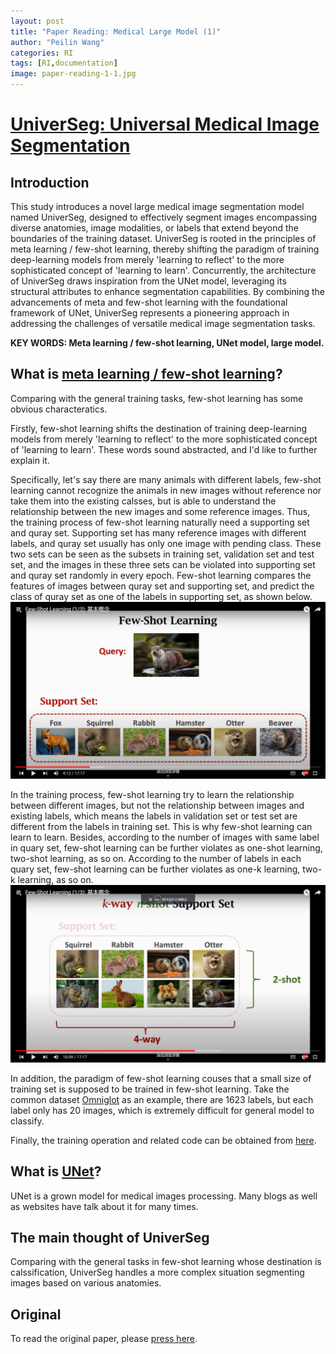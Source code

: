 ```yaml
---
layout: post
title: "Paper Reading: Medical Large Model (1)"
author: "Peilin Wang"
categories: RI
tags: [RI,documentation]
image: paper-reading-1-1.jpg
---
```


# [UniverSeg: Universal Medical Image Segmentation](https://universeg.csail.mit.edu/)

## Introduction

This study introduces a novel large medical image segmentation model named UniverSeg, designed to effectively segment images encompassing diverse anatomies, image modalities, or labels that extend beyond the boundaries of the training dataset. UniverSeg is rooted in the principles of meta learning / few-shot learning, thereby shifting the paradigm of training deep-learning models from merely 'learning to reflect' to the more sophisticated concept of 'learning to learn'. Concurrently, the architecture of UniverSeg draws inspiration from the UNet model, leveraging its structural attributes to enhance segmentation capabilities. By combining the advancements of meta and few-shot learning with the foundational framework of UNet, UniverSeg represents a pioneering approach in addressing the challenges of versatile medical image segmentation tasks.

**KEY WORDS: Meta learning / few-shot learning, UNet model, large model.**

## What is [meta learning / few-shot learning](https://www.youtube.com/watch?v=UkQ2FVpDxHg&list=PLvOO0btloRnuGl5OJM37a8c6auebn-rH2&index=1&t=3s)?
Comparing with the general training tasks, few-shot learning has some obvious characteratics. 

Firstly, few-shot learning shifts the destination of training deep-learning models from merely 'learning to reflect' to the more sophisticated concept of 'learning to learn'. These words sound abstracted, and I'd like to further explain it. 

Specifically, let's say there are many animals with different labels, few-shot learning cannot recognize the animals in new images without reference nor take them into the existing calsses, but is able to understand the relationship between the new images and some reference images. Thus, the training process of few-shot learning naturally need a supporting set and quray set. Supporting set has many reference images with different labels, and quray set usually has only one image with pending class. These two sets can be seen as the subsets in training set, validation set and test set, and the images in these three sets can be violated into supporting set and quray set randomly in every epoch.  Few-shot learning compares the features of images between quray set and supporting set, and predict the class of quray set as one of the labels in supporting set, as shown below.
![Profile Picture](https://github.com/peilin-wang-git/peilin-wang-git.github.io/raw/main/assets/img/paper-reading-1-2.jpg)

In the training process, few-shot learning try to learn the relationship between different images, but not the relationship between images and existing labels, which means the labels in validation set or test set are different from the labels in training set. This is why few-shot learning can learn to learn. Besides, according to the number of images with same label in quary set, few-shot learning can be further violates as one-shot learning, two-shot learning, as so on. According to the number of labels in each quary set, few-shot learning can be further violates as one-k learning, two-k learning, as so on.
![Profile Picture](https://github.com/peilin-wang-git/peilin-wang-git.github.io/raw/main/assets/img/paper-reading-1-3.jpg)

In addition, the paradigm of few-shot learning couses that a small size of training set is supposed to be trained in few-shot learning. Take the common dataset [Omniglot](https://github.com/brendenlake/omniglot) as an example, there are 1623 labels, but each label only has 20 images, which is extremely difficult for general model to classify.

Finally, the training operation and related code can be obtained from [here](https://zhuanlan.zhihu.com/p/156830039).

## What is [UNet](https://link.springer.com/chapter/10.1007/978-3-319-24574-4_28)?
UNet is a grown model for medical images processing. Many blogs as well as websites have talk about it for many times.

## The main thought of UniverSeg
Comparing with the general tasks in few-shot learning whose destination is calssification, UniverSeg handles a more complex situation segmenting images based on various anatomies. 

## Original

To read the original paper, please [press here](https://universeg.csail.mit.edu/).


